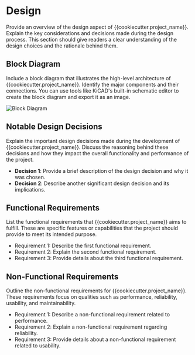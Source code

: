 # Design

Provide an overview of the design aspect of {{cookiecutter.project_name}}. Explain the key considerations and decisions made during the design process. This section should give readers a clear understanding of the design choices and the rationale behind them.

## Block Diagram

Include a block diagram that illustrates the high-level architecture of {{cookiecutter.project_name}}. Identify the major components and their connections. You can use tools like KiCAD's built-in schematic editor to create the block diagram and export it as an image.

![Block Diagram](path/to/block_diagram.png)

## Notable Design Decisions

Explain the important design decisions made during the development of {{cookiecutter.project_name}}. Discuss the reasoning behind these decisions and how they impact the overall functionality and performance of the project.

- **Decision 1**: Provide a brief description of the design decision and why it was chosen.
- **Decision 2**: Describe another significant design decision and its implications.

## Functional Requirements

List the functional requirements that {{cookiecutter.project_name}} aims to fulfill. These are specific features or capabilities that the project should provide to meet its intended purpose.

- Requirement 1: Describe the first functional requirement.
- Requirement 2: Explain the second functional requirement.
- Requirement 3: Provide details about the third functional requirement.

## Non-Functional Requirements

Outline the non-functional requirements for {{cookiecutter.project_name}}. These requirements focus on qualities such as performance, reliability, usability, and maintainability.

- Requirement 1: Describe a non-functional requirement related to performance.
- Requirement 2: Explain a non-functional requirement regarding reliability.
- Requirement 3: Provide details about a non-functional requirement related to usability.
